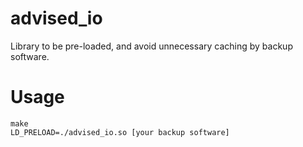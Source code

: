 # advised_io
Library to be pre-loaded, and avoid unnecessary caching by backup software.

# Usage

    make
    LD_PRELOAD=./advised_io.so [your backup software]